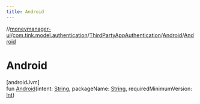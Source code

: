```yaml
---
title: Android
---
```

//[moneymanager-ui](../../../../index.html)/[com.tink.model.authentication](../../index.html)/[ThirdPartyAppAuthentication](../index.html)/[Android](index.html)/[Android](-android.html)



# Android



[androidJvm]\
fun [Android](-android.html)(intent: [String](https://kotlinlang.org/api/latest/jvm/stdlib/kotlin/-string/index.html), packageName: [String](https://kotlinlang.org/api/latest/jvm/stdlib/kotlin/-string/index.html), requiredMinimumVersion: [Int](https://kotlinlang.org/api/latest/jvm/stdlib/kotlin/-int/index.html))




